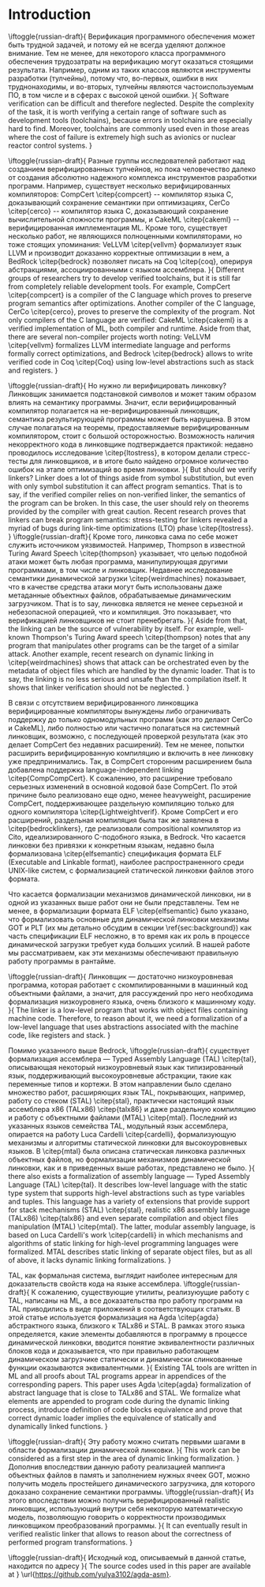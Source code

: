 # Introduction

\iftoggle{russian-draft}{
Верификация программного обеспечения может быть трудной задачей, и потому
ей не всегда уделяют должное внимание. Тем не менее, для некоторого класса
программного обеспечения трудозатраты на верификацию могут оказаться
стоящими результата. Например, одним из таких классов являются инструменты
разработки (тулчейны), потому что, во-первых, ошибки в них труднонаходимы,
и во-вторых, тулчейны являются частоиспользуемым ПО, в том числе и в сферах
с высокой ценой ошибки.
}{
Software verification can be difficult and therefore neglected. Despite the
complexity of the task, it is worth verifying a certain range of software such
as development tools (toolchains), because errors in toolchains are
especially hard to find.
Moreover, toolchains are commonly used even in those areas where the cost
of failure is extremely high such as avionics or nuclear reactor control
systems.
}

\iftoggle{russian-draft}{
Разные группы исследователей работают над созданием верифицированных тулчейнов, но
пока человечество далеко от создания абсолютно надежного комплекса
инструментов разработки программ. Например,
существует несколько верифицированных компиляторов: CompCert
\citep{compcert} -- компилятор языка C, доказывающий сохранение семантики
при оптимизациях, CerCo \citep{cerco} -- компилятор языка C, доказывающий
сохранение вычислительной сложности программы, и CakeML \citep{cakeml} --
верифицированная имплементация ML. Кроме того, существует несколько работ,
не являющихся полноценными компиляторами, но тоже стоящих упоминания:
VeLLVM \citep{vellvm}
формализует язык LLVM и производит доказанно корректные оптимизации в
нем, а BedRock \citep{bedrock} позволяет писать на Coq \citep{coq},
оперируя абстракциями, ассоциированными с языком ассемблера.
}{
Different groups of researchers try to develop verified toolchains, but it is still far
from completely reliable development tools. For example,
CompCert \citep{compcert} is a compiler of the C language which proves to
preserve program semantics after optimizations. Another compiler of the C
language, CerCo \citep{cerco}, proves to preserve the complexity of the
program. Not only compilers of the C language are verified: CakeML
\citep{cakeml} is a verified implementation of ML, both compiler and
runtime. Aside from that, there are several non-compiler projects worth noting:
VeLLVM
\citep{vellvm} formalizes LLVM intermediate language and performs formally
correct optimizations, and Bedrock \citep{bedrock} allows to write
verified code in Coq \citep{Coq} using low-level abstractions such as stack
and registers.
}

\iftoggle{russian-draft}{
Но нужно ли верифицировать линковку? Линковщик занимается подстановкой
символов и может таким образом влиять на семантику программы. Значит, если
верифицированный компилятор полагается на не-верифицированный линковщик,
семантика результирующей программы может быть нарушена. В этом случае
полагаться на теоремы, предоставляемые верифицированным компилятором, стоит
с большой осторожностью.
Возможность
наличия некорректного кода в линковщике подтверждается практикой: недавно
проводилось исследование \citep{ltostress}, в котором делали стресс-тесты для
линковщиков, и в итоге было найдено огромное количество ошибок на этапе
оптимизаций во время линковки.
}{
But should we verify linkers? Linker does a lot of things aside from symbol
substitution, but even with only symbol substitution it can affect program
semantics. That is to say, if the verified compiler relies on non-verified
linker, the semantics of the program can be broken. In this case, the user
should rely on theorems provided by the compiler with great caution.
Recent research proves that linkers can break program semantics:
stress-testing for linkers revealed a myriad of
bugs during link-time optimizations (LTO) phase \citep{ltostress}.
}
\iftoggle{russian-draft}{
Кроме того, линковка сама по себе может служить источником уязвимостей.
Например, Thompson в известной Turing Award Speech \citep{thompson}
указывает, что целью подобной атаки может быть любая программа,
манипулирующая другими программами, в том числе и линковщик. Недавнее
исследование семантики динамической загрузки \citep{weirdmachines}
показывает, что в качестве средства атаки могут быть использованы даже
метаданные объектных файлов, обрабатываемые динамическим загрузчиком. That
is to say, линковка является не менее серьезной и небезопасной операцией,
что и компиляция.
Это показывает, что верификацией линковщиков
не стоит пренебрегать.
}{
Aside from that, the linking can be the source of vulnerability by itself.
For example, well-known Thompson's Turing Award speech \citep{thompson}
notes that any program that manipulates other programs can be the target of
a similar attack. Another example, recent research on dynamic linking in
\citep{weirdmachines} shows that attack can be orchestrated even by the
metadata of object files which are handled by the dynamic loader. That is
to say, the linking is no less serious and unsafe than the compilation
itself.
It
shows that linker verification should not be neglected.
}

В связи с отсутствием верифицированного линковщика верифицированные
компиляторы вынуждены либо ограничивать поддержку до только одномодульных
программ (как это делают CerCo и CakeML), либо полностью или частично
полагаться на системный линковщик, возможно, с последующей проверкой
результата (как это делает CompCert без недавних расширений). Тем не менее,
попытки расширить верифицированную компиляцию и включить в нее линковку уже
предпринимались. Так, в CompCert сторонним расширением была добавлена
поддержка language-independent linking \citep{CompCompCert}. К сожалению,
это расширение требовало серьезных изменений в основной кодовой базе
CompCert. По этой причине было реализовано еще одно, менее heavyweight,
расширение CompCert, поддерживающее раздельную компиляцию только для одного компилятора
\citep{Lightweightverif}. Кроме CompCert и его расширений, раздельная
компиляция была так же заявлена в \citep{bedrocklinkers}, где реализовали
compositional компилятор из Cito, идеализированного C-подобного языка, в
Bedrock. Что касается линковки без привязки к конкретным языкам, недавно
была формализована \citep{elfsemantic} спецификация формата ELF (Executable
and Linkable format), наиболее распространенного среди UNIX-like систем, с
формализацией статической линковки файлов этого формата.

Что касается формализации механизмов динамической линковки, ни в одной из
указанных выше работ они не были представлены. Тем не менее, в формализации
формата ELF \citep{elfsemantic} было указано, что формализовать основные для динамической
линковки механизмы GOT и PLT (их мы детально обсудим в секции
\ref{sec:background}) как часть спецификации ELF несложно, в то время как
их роль в процессе динамической загрузки требует куда больших усилий. В
нашей работе мы рассматриваем, как эти механизмы обеспечивают правильную
работу программы в рантайме.

\iftoggle{russian-draft}{
Линковщик — достаточно низкоуровневая программа, которая работает с
скомпилированными в машинный код объектными файлами, а значит, для
рассуждений про него необходима формализация низкоуровнего языка, очень
близкого к машинному коду.
}{
The linker is a low-level program that works with object files containing machine
code. Therefore, to reason about it, we need a formalization of a low-level
language that uses abstractions associated with the machine code, like
registers and stack.
}

Помимо указанного выше Bedrock,
\iftoggle{russian-draft}{
существует формализация ассемблера — Typed Assembly
Language (TAL) \citep{tal}, описывающая некоторый низкоуровневый язык как
типизированный язык, поддерживающий высокоуровневые абстракции, такие как
переменные типов и кортежи. В этом направлении было сделано множество
работ, расширяющих язык TAL, покрывающих, например, работу со стеком (STAL)
\citep{stal}, практически настоящий язык ассемблера x86 (TALx86) \citep{talx86} и даже
раздельную компиляцию и работу с объектными файлами (MTAL) \citep{mtal}.
Последний из указанных языков семейства TAL, модульный язык ассемблера,
опирается на работу Luca Cardelli \citep{cardelli}, формализующую механизмы и
алгоритмы статической линковки для высокоуровневых языков. В \citep{mtal}
была описана статическая линковка различных объектных
файлов, но формализации механизмов динамической линковки, как и в
приведенных выше работах, представлено не было.
}{
there also exists a formalization of assembly language — Typed Assembly
Language (TAL) \citep{tal}. It describes low-level language with the static
type system that
supports high-level abstractions such as type variables and tuples. This
language has a variety of extensions that provide support for stack mechanisms
(STAL) \citep{stal}, realistic x86 assembly language (TALx86)
\citep{talx86} and even separate compilation and object files manipulation
(MTAL) \citep{mtal}. The latter, modular
assembly language, is based on Luca Cardelli's work \citep{cardelli} in
which mechanisms and algorithms of static linking for high-level
programming languages were formalized. MTAL describes static linking of
separate object
files, but as all of above, it lacks dynamic linking formalizations.
}

TAL, как формальная система, выглядит наиболее интересным для доказательств
свойств кода на языке ассемблера.
\iftoggle{russian-draft}{
К сожалению, существующие утилиты, реализуюущие работу с TAL,
написаны на ML, а все доказательства про работу программ на TAL приводились
в виде приложений в соответствующих статьях. В этой статье используется
формализация на Agda \citep{agda} абстрактного языка, близкого к TALx86 и STAL.
В рамках этого языка определяется, какие элементы добавляются в программу в
процессе динамической линковки, вводится понятие эквивалентности различных
блоков кода и доказывается, что при правильно работающем динамическом
загрузчике статически и динамически слинкованные функции оказываются
эквивалентными.
}{
Existing TAL tools are written in ML and all proofs about TAL programs
appear in appendices of the corresponding papers. This paper uses
Agda \citep{agda} formalization of abstract language that is close to
TALx86 and STAL. We formalize what elements are appended to program code
during the dynamic linking process, introduce definition of code blocks
equivalence and prove that correct dynamic
loader implies the equivalence of statically and dynamically linked functions.
}

\iftoggle{russian-draft}{
Эту работу можно считать первыми шагами в области формализации динамической
линковки.
}{
This work can be considered as a first step in the area of dynamic linking
formalization.
}
Дополнив впоследствии данную работу реализацией маппинга объектных файлов в
память и заполнением нужных ячеек GOT, можно получить модель простейшего
динамического загрузчика, для которого доказано сохранение семантики
программы.
\iftoggle{russian-draft}{
Из этого впоследствии можно получить верифицированный realistic линковщик,
использующий внутри себя некоторую математическую модель, позволяющую
говорить о корректности производимых линковщиком преобразований программы.
}{
It can eventually result in verified realistic linker that allows to
reason about the correctness of performed program transformations.
}

\iftoggle{russian-draft}{
Исходный код, описываемый в данной статье, находится по адресу
}{
The source codes used in this paper are available at
}
\url{https://github.com/yulya3102/agda-asm}.
